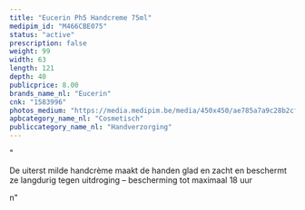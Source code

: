 ```yaml
---
title: "Eucerin Ph5 Handcreme 75ml"
medipim_id: "M466CBE075"
status: "active"
prescription: false
weight: 99
width: 63
length: 121
depth: 40
publicprice: 8.00
brands_name_nl: "Eucerin"
cnk: "1583996"
photos_medium: "https://media.medipim.be/media/450x450/ae785a7a9c28b2cfaee5dcae6fad5ff5.jpg"
apbcategory_name_nl: "Cosmetisch"
publiccategory_name_nl: "Handverzorging"
---
```

"<p>De uiterst milde handcrème maakt de handen glad en zacht en beschermt ze langdurig tegen uitdroging – bescherming tot maximaal 18 uur</p>n"
